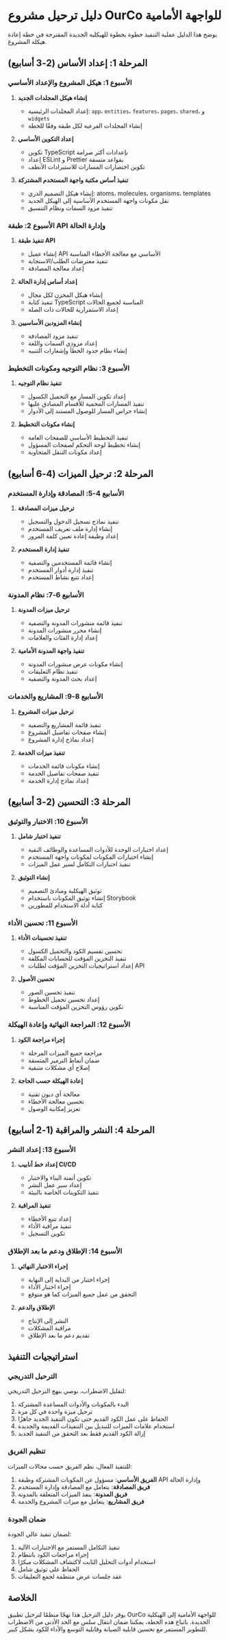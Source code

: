 # دليل ترحيل مشروع OurCo للواجهة الأمامية

يوضح هذا الدليل عملية التنفيذ خطوة بخطوة للهيكلية الجديدة المقترحة في خطة إعادة هيكلة المشروع.

## المرحلة 1: إعداد الأساس (2-3 أسابيع)

### الأسبوع 1: هيكل المشروع والإعداد الأساسي

1. **إنشاء هيكل المجلدات الجديد**
   - إعداد المجلدات الرئيسية: `app`، `entities`، `features`، `pages`، `shared`، و `widgets`
   - إنشاء المجلدات الفرعية لكل طبقة وفقًا للخطة

2. **إعداد التكوين الأساسي**
   - تكوين TypeScript بإعدادات أكثر صرامة
   - إعداد ESLint و Prettier بقواعد متسقة
   - تكوين اختصارات المسارات للاستيرادات الأنظف

3. **تنفيذ أساس مكتبة واجهة المستخدم المشتركة**
   - إنشاء هيكل التصميم الذري: atoms، molecules، organisms، templates
   - نقل مكونات واجهة المستخدم الأساسية إلى الهيكل الجديد
   - تنفيذ مزود السمات ونظام التنسيق

### الأسبوع 2: طبقة API وإدارة الحالة

1. **تنفيذ طبقة API**
   - إنشاء عميل API الأساسي مع معالجة الأخطاء المناسبة
   - تنفيذ معترضات الطلب/الاستجابة
   - إعداد معالجة المصادقة

2. **إعداد أساس إدارة الحالة**
   - إنشاء هيكل المخزن لكل مجال
   - تنفيذ كتابة TypeScript المناسبة لجميع الحالات
   - إعداد الاستمرارية للحالات ذات الصلة

3. **إنشاء المزودين الأساسيين**
   - تنفيذ مزود المصادقة
   - إعداد مزودي السمات واللغة
   - إنشاء نظام حدود الخطأ وإشعارات التنبيه

### الأسبوع 3: نظام التوجيه ومكونات التخطيط

1. **تنفيذ نظام التوجيه**
   - إعداد تكوين المسار مع التحميل الكسول
   - تنفيذ المسارات المحمية للأقسام المصادق عليها
   - إنشاء حراس المسار للوصول المستند إلى الأدوار

2. **إنشاء مكونات التخطيط**
   - تنفيذ التخطيط الأساسي للصفحات العامة
   - إنشاء تخطيط لوحة التحكم لصفحات المسؤول
   - إعداد مكونات التنقل المتجاوبة

## المرحلة 2: ترحيل الميزات (4-6 أسابيع)

### الأسابيع 4-5: المصادقة وإدارة المستخدم

1. **ترحيل ميزات المصادقة**
   - تنفيذ نماذج تسجيل الدخول والتسجيل
   - إنشاء إدارة ملف تعريف المستخدم
   - إعداد وظيفة إعادة تعيين كلمة المرور

2. **تنفيذ إدارة المستخدم**
   - إنشاء قائمة المستخدمين والتصفية
   - تنفيذ إدارة أدوار المستخدم
   - إعداد تتبع نشاط المستخدم

### الأسابيع 6-7: نظام المدونة

1. **ترحيل ميزات المدونة**
   - تنفيذ قائمة منشورات المدونة والتصفية
   - إنشاء محرر منشورات المدونة
   - إعداد إدارة الفئات والعلامات

2. **تنفيذ واجهة المدونة الأمامية**
   - إنشاء مكونات عرض منشورات المدونة
   - تنفيذ نظام التعليقات
   - إعداد بحث المدونة والتصفية

### الأسابيع 8-9: المشاريع والخدمات

1. **ترحيل ميزات المشروع**
   - تنفيذ قائمة المشاريع والتصفية
   - إنشاء صفحات تفاصيل المشروع
   - إعداد نماذج إدارة المشروع

2. **تنفيذ ميزات الخدمة**
   - إنشاء مكونات قائمة الخدمات
   - تنفيذ صفحات تفاصيل الخدمة
   - إعداد نماذج إدارة الخدمة

## المرحلة 3: التحسين (2-3 أسابيع)

### الأسبوع 10: الاختبار والتوثيق

1. **تنفيذ اختبار شامل**
   - إعداد اختبارات الوحدة للأدوات المساعدة والوظائف النقية
   - إنشاء اختبارات المكونات لمكونات واجهة المستخدم
   - تنفيذ اختبارات التكامل لسير عمل الميزات

2. **إنشاء التوثيق**
   - توثيق الهيكلية ومبادئ التصميم
   - إنشاء توثيق المكونات باستخدام Storybook
   - كتابة أدلة الاستخدام للمطورين

### الأسبوع 11: تحسين الأداء

1. **تنفيذ تحسينات الأداء**
   - تحسين تقسيم الكود والتحميل الكسول
   - تنفيذ التخزين المؤقت للحسابات المكلفة
   - إعداد استراتيجيات التخزين المؤقت لطلبات API

2. **تحسين الأصول**
   - تنفيذ تحسين الصور
   - إعداد تحسين تحميل الخطوط
   - تكوين رؤوس التخزين المؤقت المناسبة

### الأسبوع 12: المراجعة النهائية وإعادة الهيكلة

1. **إجراء مراجعة الكود**
   - مراجعة جميع الميزات المرحلة
   - ضمان أنماط الترميز المتسقة
   - إصلاح أي مشكلات متبقية

2. **إعادة الهيكلة حسب الحاجة**
   - معالجة أي ديون تقنية
   - تحسين معالجة الأخطاء
   - تعزيز إمكانية الوصول

## المرحلة 4: النشر والمراقبة (1-2 أسابيع)

### الأسبوع 13: إعداد النشر

1. **إعداد خط أنابيب CI/CD**
   - تكوين أتمتة البناء والاختبار
   - إعداد سير عمل النشر
   - تنفيذ التكوينات الخاصة بالبيئة

2. **تنفيذ المراقبة**
   - إعداد تتبع الأخطاء
   - تنفيذ مراقبة الأداء
   - تكوين التسجيل

### الأسبوع 14: الإطلاق ودعم ما بعد الإطلاق

1. **إجراء الاختبار النهائي**
   - إجراء اختبار من البداية إلى النهاية
   - إجراء اختبار الأداء
   - التحقق من عمل جميع الميزات كما هو متوقع

2. **الإطلاق والدعم**
   - النشر إلى الإنتاج
   - مراقبة المشكلات
   - تقديم دعم ما بعد الإطلاق

## استراتيجيات التنفيذ

### الترحيل التدريجي

لتقليل الاضطراب، نوصي بنهج الترحيل التدريجي:

1. البدء بالمكونات والأدوات المساعدة المشتركة
2. ترحيل ميزة واحدة في كل مرة
3. الحفاظ على عمل الكود القديم حتى تكون التنفيذ الجديد جاهزًا
4. استخدام علامات الميزات للتبديل بين التنفيذات القديمة والجديدة
5. إزالة الكود القديم فقط بعد التحقق من التنفيذ الجديد

### تنظيم الفريق

للتنفيذ الفعال، نظم الفريق حسب مجالات الميزات:

1. **الفريق الأساسي**: مسؤول عن المكونات المشتركة وطبقة API وإدارة الحالة
2. **فريق المصادقة**: يتعامل مع المصادقة وإدارة المستخدم
3. **فريق المدونة**: ينفذ الميزات المتعلقة بالمدونة
4. **فريق المشاريع**: يتعامل مع ميزات المشروع والخدمة

### ضمان الجودة

لضمان تنفيذ عالي الجودة:

1. تنفيذ التكامل المستمر مع الاختبارات الآلية
2. إجراء مراجعات الكود بانتظام
3. استخدام أدوات التحليل الثابت لاكتشاف المشكلات مبكرًا
4. الحفاظ على توثيق شامل
5. عقد جلسات عرض منتظمة لجمع التعليقات

## الخلاصة

يوفر دليل الترحيل هذا نهجًا منظمًا لترحيل تطبيق OurCo للواجهة الأمامية إلى الهيكلية الجديدة. باتباع هذه الخطة، يمكننا ضمان انتقال سلس مع الحد الأدنى من الاضطراب للتطوير المستمر مع تحسين قابلية الصيانة وقابلية التوسع والأداء للكود بشكل كبير.
